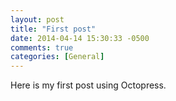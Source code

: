 ```yaml
---
layout: post
title: "First post"
date: 2014-04-14 15:30:33 -0500
comments: true
categories: [General] 
---
```


Here is my first post using Octopress.
